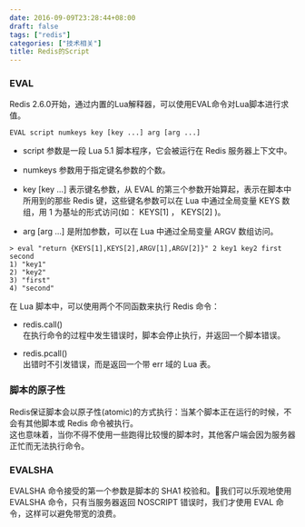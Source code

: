 ```yaml
---
date: 2016-09-09T23:28:44+08:00
draft: false
tags: ["redis"]
categories: ["技术相关"]
title: Redis的Script
---
```


### EVAL
Redis 2.6.0开始，通过内置的Lua解释器，可以使用EVAL命令对Lua脚本进行求值。  
```
EVAL script numkeys key [key ...] arg [arg ...]
```

- script 参数是一段 Lua 5.1 脚本程序，它会被运行在 Redis 服务器上下文中。  

- numkeys 参数用于指定键名参数的个数。

- key [key ...] 表示键名参数，从 EVAL 的第三个参数开始算起，表示在脚本中所用到的那些 Redis 键，这些键名参数可以在 Lua 中通过全局变量 KEYS 数组，用 1 为基址的形式访问(如： KEYS[1] ， KEYS[2] )。

- arg [arg ...] 是附加参数，可以在 Lua 中通过全局变量 ARGV 数组访问。  

```
> eval "return {KEYS[1],KEYS[2],ARGV[1],ARGV[2]}" 2 key1 key2 first second
1) "key1"
2) "key2"
3) "first"
4) "second"
```
在 Lua 脚本中，可以使用两个不同函数来执行 Redis 命令： 

- redis.call()  
在执行命令的过程中发生错误时，脚本会停止执行，并返回一个脚本错误。  

- redis.pcall()  
出错时不引发错误，而是返回一个带 err 域的 Lua 表。

### 脚本的原子性

Redis保证脚本会以原子性(atomic)的方式执行：当某个脚本正在运行的时候，不会有其他脚本或 Redis 命令被执行。  
这也意味着，当你不得不使用一些跑得比较慢的脚本时，其他客户端会因为服务器正忙而无法执行命令。

### EVALSHA
EVALSHA 命令接受的第一个参数是脚本的 SHA1 校验和。我们可以乐观地使用 EVALSHA 命令，只有当服务器返回 NOSCRIPT 错误时，我们才使用 EVAL 命令，这样可以避免带宽的浪费。